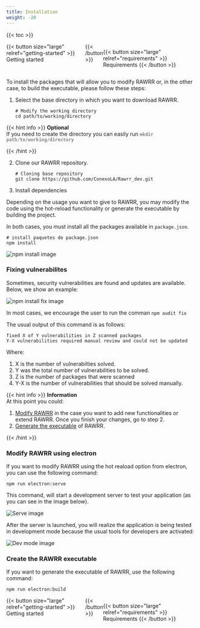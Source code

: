 ```yaml
---
title: Installation
weight: -20
---
```


{{< toc >}}

<div style="display: flex; justify-content: space-between">
{{< button size="large" relref="getting-started" >}} Getting started <i class="arrow left"></i> {{< /button >}}

{{< button size="large" relref="requirements" >}} Requirements <i class="arrow right"></i>{{< /button >}}

</div>

To install the packages that will allow you to modify RAWRR or, in the other case, to build the executable, please follow these steps:

1. Select the base directory in which you want to download RAWRR.
   
   ```Shell
   # Modify the working directory
   cd path/to/working/directory
   ```

{{< hint info >}}
**Optional**\
If you need to create the directory you can easily run <span style="color:grey">**`mkdir path/to/working/directory`**</span>

{{< /hint >}}

2. Clone our RAWRR repository.

   ```Shell
   # Cloning base repository
   git clone https://github.com/ConexoLA/Rawrr_dev.git
   ```

3. Install dependencies

Depending on the usage you want to give to RAWRR, you may modify the code using the hot-reload functionality or generate the executable by building the project. 

In both cases, you must install all the packages available in `package.json`.

   ```Shell
   # install paquetes de package.json
   npm install
   ```

![npm install image](/images/npm_install.png)

### Fixing vulnerabilites

Sometimes, security vulnerabilities are found and updates are available. Below, we show an example:

![npm install fix image](/images/npm_install_fix.png)

In most cases, we encourage the user to run the comman `npm audit fix`

The usual output of this command is as follows:

   ```Shell 
   fixed X of Y vulnerabilities in Z scanned packages
   Y-X vulnerabilities required manual review and could not be updated
   ``` 

Where:

1. X is the number of vulnerabilties solved.
2. Y was the total number of vulnerabilities to be solved.
3. Z is the number of packages that were scanned
4. Y-X is the number of vulnerabilities that should be solved manually.

{{< hint info >}}
**Information**\
At this point you could: 

1. [Modify RAWRR](#modify-rawrr-using-electron) in the case you want to add new functionalities or extend RAWRR. Once you finish your changes, go to step 2.
2. [Generate the executable](#create-the-rawrr-executable) of RAWRR.

{{< /hint >}}

### Modify RAWRR using electron

If you want to modify RAWRR using the hot reaload option from electron, you can use the following command:

```Shell
npm run electron:serve
```

This command, will start a development server to test your application (as you can see in the image below).

![Serve image](/images/serve.png)

After the server is launched, you will realize the application is being tested in development mode because the usual tools for developers are activated:

![Dev mode image](/images/dev_mode.JPG)

### Create the RAWRR executable

If you want to generate the executable of RAWRR, use the following command:

```Shell
npm run electron:build
```

<div style="display: flex; justify-content: space-between">
{{< button size="large" relref="getting-started" >}} Getting started <i class="arrow left"></i> {{< /button >}}

{{< button size="large" relref="requirements" >}} Requirements <i class="arrow right"></i>{{< /button >}}

</div>